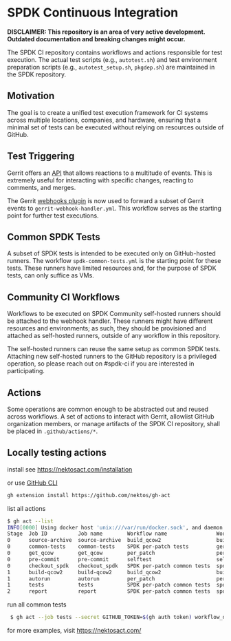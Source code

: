 # SPDK Continuous Integration

**DISCLAIMER: This repository is an area of very active development.
Outdated documentation and breaking changes might occur.**

The SPDK CI repository contains workflows and actions responsible for
test execution. The actual test scripts (e.g., `autotest.sh`) and test
environment preparation scripts (e.g., `autotest_setup.sh`, `pkgdep.sh`)
are maintained in the SPDK repository.

## Motivation

The goal is to create a unified test execution framework for CI systems
across multiple locations, companies, and hardware, ensuring that a minimal
set of tests can be executed without relying on resources outside of GitHub.

## Test Triggering

Gerrit offers an [API](https://gerrit-review.googlesource.com/Documentation/rest-api.html)
that allows reactions to a multitude of events. This is extremely useful
for interacting with specific changes, reacting to comments, and merges.

The Gerrit [webhooks plugin](https://gerrit.googlesource.com/plugins/webhooks/)
is now used to forward a subset of Gerrit events to `gerrit-webhook-handler.yml`.
This workflow serves as the starting point for further test executions.

## Common SPDK Tests

A subset of SPDK tests is intended to be executed only on GitHub-hosted runners.
The workflow `spdk-common-tests.yml` is the starting point for these tests.
These runners have limited resources and, for the purpose of SPDK tests,
can only suffice as VMs.

## Community CI Workflows

Workflows to be executed on SPDK Community self-hosted runners should be
attached to the webhook handler. These runners might have different resources
and environments; as such, they should be provisioned and attached as self-hosted
runners, outside of any workflow in this repository.

The self-hosted runners can reuse the same setup as common SPDK tests.
Attaching new self-hosted runners to the GitHub repository is a privileged operation,
so please reach out on #spdk-ci if you are interested in participating.

## Actions

Some operations are common enough to be abstracted out and reused across workflows.
A set of actions to interact with Gerrit, allowlist GitHub organization members,
or manage artifacts of the SPDK CI repository, shall be placed in `.github/actions/*`.

## Locally testing actions

install see <https://nektosact.com/installation>

or use [GitHub CLI](https://cli.github.com/)

```bash
gh extension install https://github.com/nektos/gh-act
```

list all actions

```bash
$ gh act --list
INFO[0000] Using docker host 'unix:///var/run/docker.sock', and daemon socket 'unix:///var/run/docker.sock'
Stage  Job ID          Job name        Workflow name                Workflow file               Events
0      source-archive  source-archive  build_qcow2                  build_qcow2.yml             workflow_dispatch
0      common-tests    common-tests    SPDK per-patch tests         gerrit-webhook-handler.yml  workflow_dispatch,repository_dispatch,pull_request
0      get_qcow        get_qcow        per_patch                    per_patch.yml               workflow_call
0      pre-commit      pre-commit      selftest                     selftest.yml                push,pull_request
0      checkout_spdk   checkout_spdk   SPDK per-patch common tests  spdk-common-tests.yml       workflow_dispatch,workflow_call
1      build-qcow2     build-qcow2     build_qcow2                  build_qcow2.yml             workflow_dispatch
1      autorun         autorun         per_patch                    per_patch.yml               workflow_call
1      tests           tests           SPDK per-patch common tests  spdk-common-tests.yml       workflow_dispatch,workflow_call
2      report          report          SPDK per-patch common tests  spdk-common-tests.yml       workflow_dispatch,workflow_call
```

run all common tests

```bash
 $ gh act --job tests --secret GITHUB_TOKEN=$(gh auth token) workflow_dispatch
```

for more examples, visit <https://nektosact.com/>
